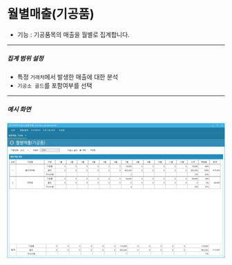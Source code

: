# 월별매출(기공품)
* 기능 : 기공품목의 매출을 월별로 집계합니다.

---

##### 집계 범위 설정 
* 특정 `거래처`에서 발생한 매출에 대한 분석
* `기공소 골드`를 포함여부를 선택

---

##### 예시 화면
![월별매출_기공품](img/월별매출_기공품.png)